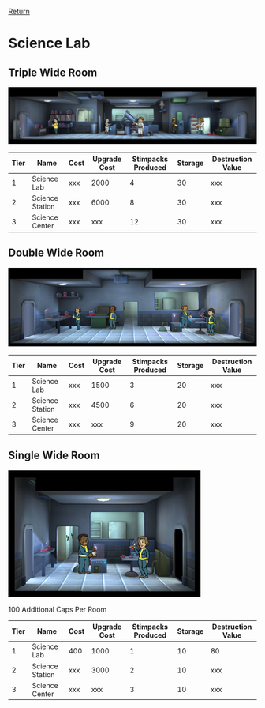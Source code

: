 [Return](../README.md)

Science Lab
===========

## Triple Wide Room

![Science Center](t3images/tripplesciencecenter.jpg)

Tier | Name | Cost | Upgrade Cost | Stimpacks Produced | Storage | Destruction Value
------|------|------|------|------|------|------
1 | Science Lab | xxx | 2000 | 4 | 30 | xxx
2 | Science Station | xxx | 6000 | 8 | 30 | xxx
3 | Science Center | xxx | xxx | 12 | 30 | xxx

## Double Wide Room

![Science Center](t1images/doublesciencelab.jpg)

Tier | Name | Cost | Upgrade Cost | Stimpacks Produced | Storage | Destruction Value
------|------|------|------|------|------|------
1 | Science Lab | xxx | 1500 | 3 | 20 | xxx
2 | Science Station | xxx | 4500 | 6 | 20 | xxx
3 | Science Center | xxx | xxx | 9 | 20 | xxx

## Single Wide Room

![Science Lab](t1images/t1singlesciencelab.jpg)

100 Additional Caps Per Room

Tier | Name | Cost | Upgrade Cost | Stimpacks Produced | Storage | Destruction Value
------|------|------|------|------|------|------
1 | Science Lab | 400 | 1000 | 1 | 10 | 80
2 | Science Station | xxx | 3000 | 2 | 10 | xxx
3 | Science Center | xxx | xxx | 3 | 10 | xxx

